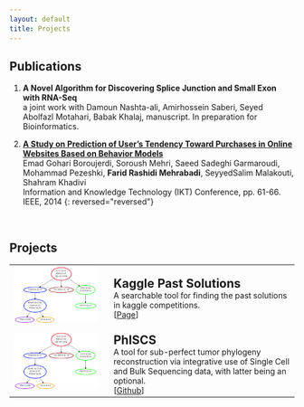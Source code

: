 ```yaml
---
layout: default
title: Projects
---
```


## Publications

<!-- {:start="2"} -->

1. **A Novel Algorithm for Discovering Splice Junction and Small Exon with RNA-Seq** <br/>
a joint work with Damoun Nashta-ali, Amirhossein Saberi, Seyed Abolfazl Motahari, Babak Khalaj, manuscript. In preparation for Bioinformatics.


2. [**A Study on Prediction of User’s Tendency Toward Purchases in Online Websites Based on Behavior Models**](http://ieeexplore.ieee.org/document/7030334/)<br/>
Emad Gohari Boroujerdi, Soroush Mehri, Saeed Sadeghi Garmaroudi, Mohammad Pezeshki, **Farid Rashidi Mehrabadi**, SeyyedSalim Malakouti, Shahram Khadivi<br/>
Information and Knowledge Technology (IKT) Conference, pp. 61-66. IEEE, 2014
{: reversed="reversed"}


<br/>

## Projects

<table style="width: 100%;">
	<tbody>
		<tr>
			<td style="vertical-align:middle;">
				<img src="/assets/phiscs.png" style="border-radius:10%; max-height:150px; max-width:150px;">
			</td>
			<td style="width:100%; vertical-align:middle; padding-left:20px; padding-top:10px; ">
				<h2 style="margin: 0">Kaggle Past Solutions</h2>
				<p style="margin: 0">A searchable tool for finding the past solutions in kaggle competitions.</p>
				[<a target="_blank" href="https://faridrashidi.github.io/kaggle/">Page</a>]
			</td>
		</tr>
		<tr>
			<td style="vertical-align:middle;">
				<img src="/assets/phiscs.png" style="border-radius:10%; max-height:150px; max-width:150px;">
			</td>
			<!-- <td style="width:100%; vertical-align:middle; padding-left:20px; padding-top:10px; background-color: #f3f3f3; "> -->
				<td style="width:100%; vertical-align:middle; padding-left:20px; padding-top:10px; ">
				<h2 style="margin: 0">PhISCS</h2>
				<p style="margin: 0">A tool for sub-perfect tumor phylogeny reconstruction via integrative use of Single Cell and Bulk Sequencing data, with latter being an optional.</p>
				[<a href="https://github.com/haghshenas/PhISCS">Github</a>]
			</td>
		</tr>
	</tbody>
</table>
